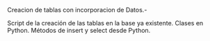 Creacion de tablas con incorporacion de Datos.-

Script de la creación de las tablas en la base ya existente.
Clases en Python.
Métodos de insert y select desde Python.